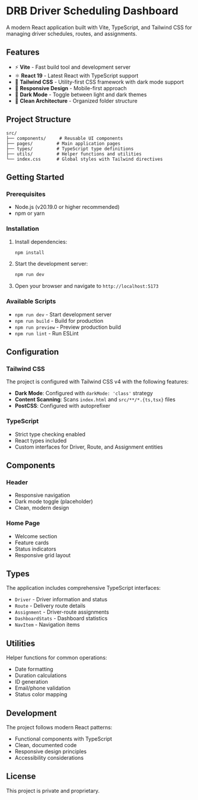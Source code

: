 # DRB Driver Scheduling Dashboard

A modern React application built with Vite, TypeScript, and Tailwind CSS for managing driver schedules, routes, and assignments.

## Features

- ⚡ **Vite** - Fast build tool and development server
- ⚛️ **React 19** - Latest React with TypeScript support
- 🎨 **Tailwind CSS** - Utility-first CSS framework with dark mode support
- 📱 **Responsive Design** - Mobile-first approach
- 🌙 **Dark Mode** - Toggle between light and dark themes
- 📁 **Clean Architecture** - Organized folder structure

## Project Structure

```
src/
├── components/     # Reusable UI components
├── pages/         # Main application pages
├── types/         # TypeScript type definitions
├── utils/         # Helper functions and utilities
└── index.css      # Global styles with Tailwind directives
```

## Getting Started

### Prerequisites

- Node.js (v20.19.0 or higher recommended)
- npm or yarn

### Installation

1. Install dependencies:
   ```bash
   npm install
   ```

2. Start the development server:
   ```bash
   npm run dev
   ```

3. Open your browser and navigate to `http://localhost:5173`

### Available Scripts

- `npm run dev` - Start development server
- `npm run build` - Build for production
- `npm run preview` - Preview production build
- `npm run lint` - Run ESLint

## Configuration

### Tailwind CSS

The project is configured with Tailwind CSS v4 with the following features:

- **Dark Mode**: Configured with `darkMode: 'class'` strategy
- **Content Scanning**: Scans `index.html` and `src/**/*.{ts,tsx}` files
- **PostCSS**: Configured with autoprefixer

### TypeScript

- Strict type checking enabled
- React types included
- Custom interfaces for Driver, Route, and Assignment entities

## Components

### Header
- Responsive navigation
- Dark mode toggle (placeholder)
- Clean, modern design

### Home Page
- Welcome section
- Feature cards
- Status indicators
- Responsive grid layout

## Types

The application includes comprehensive TypeScript interfaces:

- `Driver` - Driver information and status
- `Route` - Delivery route details
- `Assignment` - Driver-route assignments
- `DashboardStats` - Dashboard statistics
- `NavItem` - Navigation items

## Utilities

Helper functions for common operations:

- Date formatting
- Duration calculations
- ID generation
- Email/phone validation
- Status color mapping

## Development

The project follows modern React patterns:

- Functional components with TypeScript
- Clean, documented code
- Responsive design principles
- Accessibility considerations

## License

This project is private and proprietary.